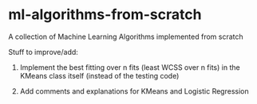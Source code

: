# ml-algorithms-from-scratch
A collection of Machine Learning Algorithms implemented from scratch


Stuff to improve/add:
1) Implement the best fitting over n fits (least WCSS over n fits) in the KMeans class itself (instead of the testing code)

2) Add comments and explanations for KMeans and Logistic Regression